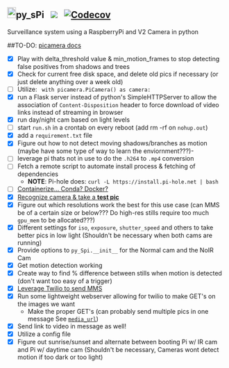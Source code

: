 <h2><img src="https://upload.wikimedia.org/wikipedia/en/thumb/c/cb/Raspberry_Pi_Logo.svg/810px-Raspberry_Pi_Logo.svg.png" height="25px" width="20px" />py_sPi  &nbsp; <a href="https://travis-ci.org/scottx611x/py_sPi"><img src="https://api.travis-ci.org/scottx611x/py_sPi.svg"/></a> &nbsp; <a href="https://codecov.io/gh/scottx611x/py_sPi">
  <img src="https://codecov.io/gh/scottx611x/py_sPi/branch/master/graph/badge.svg" alt="Codecov" />
</a></h2> 

Surveillance system using a RaspberryPi and V2 Camera in python

##TO-DO:
[picamera docs](https://picamera.readthedocs.io/en/release-1.12/)
- [x] Play with delta_threshold value & min_motion_frames to stop detecting false positives from shadows and trees
- [x] Check for current free disk space, and delete old pics if necessary (or just delete anything over a week old)
- [ ] Utilize: ` with picamera.PiCamera() as camera:`
- [x] run a Flask server instead of python's SimpleHTTPServer to allow the association of `Content-Disposition` header to force download of video links instead of streaming in browser
- [x] run day/night cam based on light levels
- [ ] start `run.sh` in a crontab on every reboot (add rm -rf on `nohup.out`)
- [x] add a `requirement.txt` file
- [x] Figure out how to not detect moving shadows/branches as motion (maybe have some type of way to learn the enviornment???)-
- [ ] leverage pi thats not in use to do the `.h264` to `.mp4` conversion
- [ ] Fetch a remote script to automate install process & fetching of dependencies
  - **NOTE**: Pi-hole does: `curl -L https://install.pi-hole.net | bash`
- [ ] [Containerize... Conda? Docker?](https://github.com/umiddelb/armhf/wiki/Get-Docker-up-and-running-on-the-RaspberryPi-(ARMv6)-in-four-steps-(Wheezy))
- [x] [Recognize camera & take a ](https://thepihut.com/blogs/raspberry-pi-tutorials/16021420-how-to-install-use-the-raspberry-pi-camera)[**test pic**](https://www.raspberrypi.org/documentation/usage/camera/raspicam/raspistill.md)
- [x] Figure out which resolutions work the best for this use case (can MMS be of a certain size or below??? Do high-res stills require too much `gpu_mem` to be allocated???)
- [x] Different settings for `iso`, `exposure`, `shutter_speed` and others to take better pics in low light (Shouldn't be necessary when both cams are running)
- [x] Provide options to `py_Spi.__init__` for the Normal cam and the NoIR Cam
- [x] Get motion detection working
- [x] Create way to find % difference between stills when motion is detected (don't want too easy of a trigger)
- [x] [Leverage Twilio to send MMS](https://www.twilio.com/docs/libraries/python)
- [x] Run some lightweight webserver allowing for twilio to make GET's on the images we want
  - Make the proper GET's (can probably send multiple pics in one message See [`media_url`](https://www.twilio.com/docs/quickstart/python/sms/sending-via-rest))
- [x] Send link to video in message as well!
- [x] Utilize a config file
- [x] Figure out sunrise/sunset and alternate between booting Pi w/ IR cam and Pi w/ daytime cam (Shouldn't be necessary, Cameras wont detect motion if too dark or too light)
